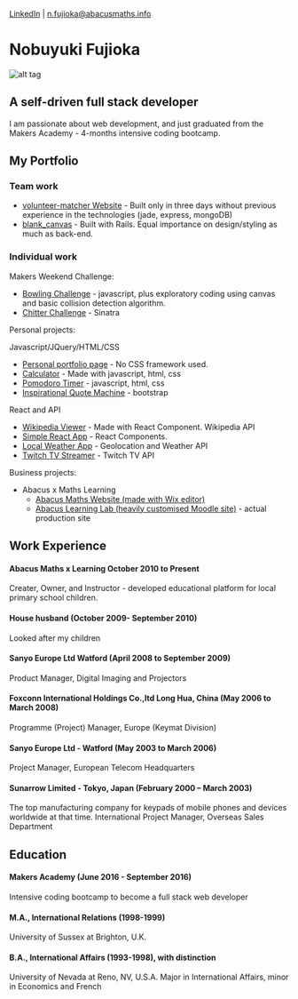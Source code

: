 [LinkedIn](https://www.linkedin.com/in/noby-fujioka-6741656) | n.fujioka@abacusmaths.info
# Nobuyuki Fujioka
![alt tag](https://avatars3.githubusercontent.com/u/7132281?s=200)

## A self-driven full stack developer
I am passionate about web development, and just graduated from the Makers Academy - 4-months intensive coding bootcamp.

## My Portfolio
### Team work
- [volunteer-matcher Website](https://github.com/arukomp/volunteer-matcher) - Built only in three days without previous experience in the technologies (jade, express, mongoDB)
- [blank_canvas](https://github.com/hannako/blank_canvas) - Built with Rails. Equal importance on design/styling as much as back-end.

### Individual work
Makers Weekend Challenge:
- [Bowling Challenge](https://github.com/nfabacus/bowling-challenge) - javascript, plus exploratory coding using canvas and basic collision detection algorithm.
- [Chitter Challenge](https://github.com/nfabacus/chitter-challenge) - Sinatra

Personal projects:

Javascript/JQuery/HTML/CSS
- [Personal portfolio page](https://codepen.io/nfabacus/full/jWOQLN/) - No CSS framework used.
- [Calculator](https://codepen.io/nfabacus/full/rxeyZO/) - Made with javascript, html, css
- [Pomodoro Timer](https://codepen.io/nfabacus/full/JGYNRm/) - javascript, html, css
- [Inspirational Quote Machine](https://codepen.io/nfabacus/full/zrYMoB/) - bootstrap

React and API
- [Wikipedia Viewer](https://react-wikipedia-viewer.herokuapp.com) - Made with React Component. Wikipedia API
- [Simple React App](https://react-experiment-app.herokuapp.com/) - React Components.
- [Local Weather App](https://codepen.io/nfabacus/full/VjEaEX/) - Geolocation and Weather API
- [Twitch TV Streamer](https://codepen.io/nfabacus/full/LRNxAp/) - Twitch TV API

Business projects:
- Abacus x Maths Learning
  - [Abacus Maths Website (made with Wix editor)](http://www.abacusmaths.info/)
  - [Abacus Learning Lab (heavily customised Moodle site)](http://www.abacusmathslearning.com/) - actual production site

## Work Experience
#### Abacus Maths x Learning October 2010 to Present
Creater, Owner, and Instructor - developed educational platform for local primary school children.

#### House husband (October 2009- September 2010)
Looked after my children

#### Sanyo Europe Ltd   Watford (April 2008 to September 2009)
Product Manager, Digital Imaging and Projectors

#### Foxconn International Holdings Co.,ltd Long Hua, China (May 2006 to March 2008)
Programme (Project) Manager, Europe (Keymat Division)

#### Sanyo Europe Ltd - Watford (May 2003 to March 2006)
Project Manager, European Telecom Headquarters

#### Sunarrow Limited - Tokyo, Japan (February 2000 – March 2003)
The top manufacturing company for keypads of mobile phones and devices worldwide at that time.
International Project Manager, Overseas Sales Department

## Education

#### Makers Academy (June 2016 - September 2016)
Intensive coding bootcamp to become a full stack web developer
#### M.A., International Relations (1998-1999)
University of Sussex at Brighton, U.K.#### B.A., International Affairs (1993-1998), with distinction
University of Nevada at Reno, NV, U.S.A.Major in International Affairs, minor in Economics and French